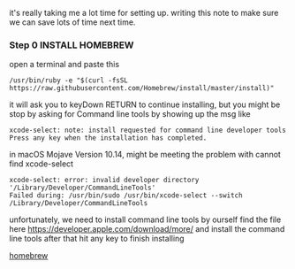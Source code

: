 it's really taking me a lot time for setting up. writing this note to make sure we can save lots of time next time.

### Step 0 INSTALL HOMEBREW 
open a terminal and paste this 

    /usr/bin/ruby -e "$(curl -fsSL https://raw.githubusercontent.com/Homebrew/install/master/install)"

it will ask you to keyDown RETURN to continue installing, but you might be stop by asking for Command line tools
by showing up the msg like
```
xcode-select: note: install requested for command line developer tools
Press any key when the installation has completed.
```
in macOS Mojave Version 10.14, might be meeting the problem with cannot find xcode-select
```
xcode-select: error: invalid developer directory '/Library/Developer/CommandLineTools'
Failed during: /usr/bin/sudo /usr/bin/xcode-select --switch /Library/Developer/CommandLineTools
```
unfortunately, we need to install command line tools by ourself
find the file here https://developer.apple.com/download/more/
and install the command line tools after that hit any key to finish installing

[homebrew](https://brew.sh/index_zh-tw)



